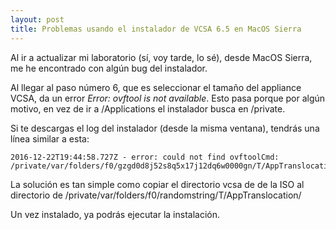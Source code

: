 ```yaml
---
layout: post
title: Problemas usando el instalador de VCSA 6.5 en MacOS Sierra
---
```


Al ir a actualizar mi laboratorio (sí, voy tarde, lo sé), desde MacOS Sierra, me he encontrado con algún bug del instalador.


Al llegar al paso número 6, que es seleccionar el tamaño del appliance VCSA, da un error *Error: ovftool is not available*. Esto pasa porque por algún motivo, en vez de ir a /Applications el instalador busca en /private.


Si te descargas el log del instalador (desde la misma ventana), tendrás una línea similar a esta:

```
2016-12-22T19:44:58.727Z - error: could not find ovftoolCmd: /private/var/folders/f0/gzgd0d8j52s8q5x17j12dq6w0000gn/T/AppTranslocation/vcsa/ovftool/mac/ovftool
```

La solución es tan simple como copiar el directorio vcsa de de la ISO al directorio de /private/var/folders/f0/randomstring/T/AppTranslocation/

Un vez instalado, ya podrás ejecutar la instalación.